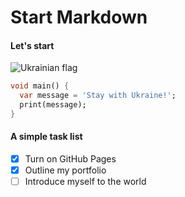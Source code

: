 # Start Markdown

#### Let's start

![Ukrainian flag](https://upload.wikimedia.org/wikipedia/commons/d/d2/Flag_of_Ukraine.png)

```dart
void main() {
  var message = 'Stay with Ukraine!';
  print(message);
}
```

#### A simple task list

- [x] Turn on GitHub Pages
- [x] Outline my portfolio
- [ ] Introduce myself to the world
